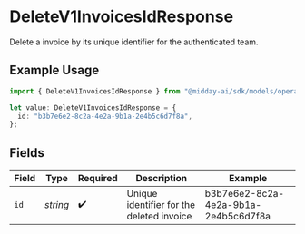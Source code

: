 # DeleteV1InvoicesIdResponse

Delete a invoice by its unique identifier for the authenticated team.

## Example Usage

```typescript
import { DeleteV1InvoicesIdResponse } from "@midday-ai/sdk/models/operations";

let value: DeleteV1InvoicesIdResponse = {
  id: "b3b7e6e2-8c2a-4e2a-9b1a-2e4b5c6d7f8a",
};
```

## Fields

| Field                                     | Type                                      | Required                                  | Description                               | Example                                   |
| ----------------------------------------- | ----------------------------------------- | ----------------------------------------- | ----------------------------------------- | ----------------------------------------- |
| `id`                                      | *string*                                  | :heavy_check_mark:                        | Unique identifier for the deleted invoice | b3b7e6e2-8c2a-4e2a-9b1a-2e4b5c6d7f8a      |